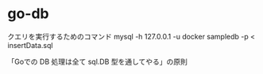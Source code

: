 # go-db

クエリを実行するためのコマンド
mysql -h 127.0.0.1 -u docker sampledb -p < insertData.sql

「Goでの DB 処理は全て sql.DB 型を通してやる」の原則
